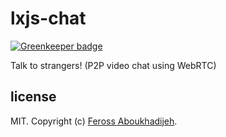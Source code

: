 # lxjs-chat

[![Greenkeeper badge](https://badges.greenkeeper.io/feross/lxjs-chat.svg)](https://greenkeeper.io/)

Talk to strangers! (P2P video chat using WebRTC)

## license

MIT. Copyright (c) [Feross Aboukhadijeh](http://feross.org).
